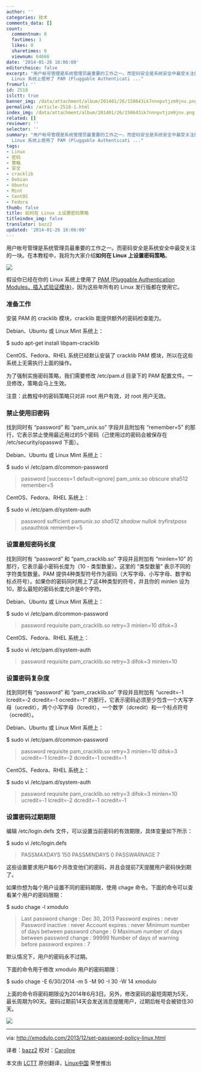 ```yaml
---
author: ''
categories: 技术
comments_data: []
count:
  commentnum: 0
  favtimes: 3
  likes: 0
  sharetimes: 0
  viewnum: 64666
date: '2014-01-26 16:06:00'
editorchoice: false
excerpt: "用户帐号管理是系统管理员最重要的工作之一。而密码安全是系统安全中最受关注的一块。在本教程中，我将为大家介绍如何在 Linux 上设置密码策略。\r\n\r\n假设你已经在你的
  Linux 系统上使用了 PAM (Pluggable Authenticati ..."
fromurl: ''
id: 2518
islctt: true
banner_img: /data/attachment/album/201401/26/150643ik7nnnpvtjzm9jnv.png
permalink: /article-2518-1.html
index_img: /data/attachment/album/201401/26/150643ik7nnnpvtjzm9jnv.png.thumb.jpg
related: []
reviewer: ''
selector: ''
summary: "用户帐号管理是系统管理员最重要的工作之一。而密码安全是系统安全中最受关注的一块。在本教程中，我将为大家介绍如何在 Linux 上设置密码策略。\r\n\r\n假设你已经在你的
  Linux 系统上使用了 PAM (Pluggable Authenticati ..."
tags:
- Linux
- 密码
- 策略
- 安全
- cracklib
- Debian
- Ubuntu
- Mint
- CentOS
- Fedora
thumb: false
title: 如何在 Linux 上设置密码策略
titleindex_img: false
translator: bazz2
updated: '2014-01-26 16:06:00'
---
```


用户帐号管理是系统管理员最重要的工作之一。而密码安全是系统安全中最受关注的一块。在本教程中，我将为大家介绍**如何在 Linux 上设置密码策略**。


![](/data/attachment/album/201401/26/150643ik7nnnpvtjzm9jnv.png)


假设你已经在你的 Linux 系统上使用了 [PAM (Pluggable Authentication Modules，插入式验证模块)](http://www.linux-pam.org/)，因为这些年所有的 Linux 发行版都在使用它。


### 准备工作


安装 PAM 的 cracklib 模块，cracklib 能提供额外的密码检查能力。


Debian、Ubuntu 或 Linux Mint 系统上：


$ sudo apt-get install libpam-cracklib


CentOS、Fedora、RHEL 系统已经默认安装了 cracklib PAM 模块，所以在这些系统上无需执行上面的操作。


为了强制实施密码策略，我们需要修改 /etc/pam.d 目录下的 PAM 配置文件。一旦修改，策略会马上生效。


注意：此教程中的密码策略只对非 root 用户有效，对 root 用户无效。


### 禁止使用旧密码


找到同时有 “password” 和 “pam\_unix.so” 字段并且附加有 “remember=5” 的那行，它表示禁止使用最近用过的5个密码（己使用过的密码会被保存在 /etc/security/opasswd 下面）。


Debian、Ubuntu 或 Linux Mint 系统上：


$ sudo vi /etc/pam.d/common-password



> 
> password [success=1 default=ignore] pam\_unix.so obscure sha512 remember=5
> 
> 
> 


CentOS、Fedora、RHEL 系统上：


$ sudo vi /etc/pam.d/system-auth



> 
> password sufficient pam*unix.so sha512 shadow nullok try*first*pass use*authtok remember=5
> 
> 
> 


### 设置最短密码长度


找到同时有 “password” 和 “pam\_cracklib.so” 字段并且附加有 “minlen=10” 的那行，它表示最小密码长度为（10 - 类型数量）。这里的 “类型数量” 表示不同的字符类型数量。PAM 提供4种类型符号作为密码（大写字母、小写字母、数字和标点符号）。如果你的密码同时用上了这4种类型的符号，并且你的 minlen 设为10，那么最短的密码长度允许是6个字符。


Debian、Ubuntu 或 Linux Mint 系统上：


$ sudo vi /etc/pam.d/common-password



> 
> password requisite pam\_cracklib.so retry=3 minlen=10 difok=3
> 
> 
> 


CentOS、Fedora、RHEL 系统上：


$ sudo vi /etc/pam.d/system-auth



> 
> password requisite pam\_cracklib.so retry=3 difok=3 minlen=10
> 
> 
> 


### 设置密码复杂度


找到同时有 “password” 和 “pam\_cracklib.so” 字段并且附加有 “ucredit=-1 lcredit=-2 dcredit=-1 ocredit=-1” 的那行，它表示密码必须至少包含一个大写字母（ucredit），两个小写字母（lcredit），一个数字（dcredit）和一个标点符号（ocredit）。


Debian、Ubuntu 或 Linux Mint 系统上：


$ sudo vi /etc/pam.d/common-password



> 
> password requisite pam\_cracklib.so retry=3 minlen=10 difok=3 ucredit=-1 lcredit=-2 dcredit=-1 ocredit=-1
> 
> 
> 


CentOS、Fedora、RHEL 系统上：


$ sudo vi /etc/pam.d/system-auth



> 
> password requisite pam\_cracklib.so retry=3 difok=3 minlen=10 ucredit=-1 lcredit=-2 dcredit=-1 ocredit=-1
> 
> 
> 


### 设置密码过期期限


编辑 /etc/login.defs 文件，可以设置当前密码的有效期限，具体变量如下所示：


$ sudo vi /etc/login.defs



> 
> PASS*MAX*DAYS 150 PASS*MIN*DAYS 0 PASS*WARN*AGE 7
> 
> 
> 


这些设置要求用户每6个月改变他们的密码，并且会提前7天提醒用户密码快到期了。


如果你想为每个用户设置不同的密码期限，使用 chage 命令。下面的命令可以查看某个用户的密码限期：


$ sudo chage -l xmodulo



> 
> Last password change : Dec 30, 2013 Password expires : never Password inactive : never Account expires : never Minimum number of days between password change : 0 Maximum number of days between password change : 99999 Number of days of warning before password expires : 7
> 
> 
> 


默认情况下，用户的密码永不过期。


下面的命令用于修改 xmodulo 用户的密码期限：


$ sudo chage -E 6/30/2014 -m 5 -M 90 -I 30 -W 14 xmodulo


上面的命令将密码期限设为2014年6月3日。另外，修改密码的最短周期为5天，最长周期为90天。密码过期前14天会发送消息提醒用户，过期后帐号会被锁住30天。


[![](/data/attachment/album/201401/26/150820tiit1t0w2xlbbxc0.jpg)](http://www.flickr.com/photos/xmodulo/11640903324/)




---


via: <http://xmodulo.com/2013/12/set-password-policy-linux.html>


译者：[bazz2](https://github.com/bazz2) 校对：[Caroline](https://github.com/carolinewuyan)


本文由 [LCTT](https://github.com/LCTT/TranslateProject) 原创翻译，[Linux中国](http://linux.cn/) 荣誉推出